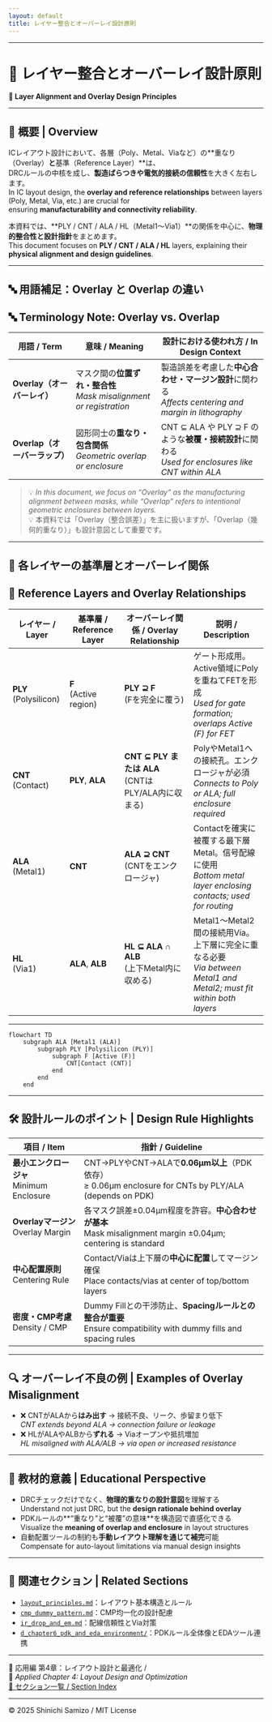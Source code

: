 ```yaml
---
layout: default
title: レイヤー整合とオーバーレイ設計原則
---
```


---

# 🧩 レイヤー整合とオーバーレイ設計原則  
**🧩 Layer Alignment and Overlay Design Principles**

---

## 📘 概要 | Overview

ICレイアウト設計において、各層（Poly、Metal、Viaなど）の**重なり（Overlay）**と**基準（Reference Layer）**は、  
DRCルールの中核を成し、**製造ばらつきや電気的接続の信頼性**を大きく左右します。  
In IC layout design, the **overlay and reference relationships** between layers (Poly, Metal, Via, etc.) are crucial for  
ensuring **manufacturability and connectivity reliability**.

本資料では、**PLY / CNT / ALA / HL（Metal1〜Via1）**の関係を中心に、**物理的整合性と設計指針**をまとめます。  
This document focuses on **PLY / CNT / ALA / HL** layers, explaining their **physical alignment and design guidelines**.

---

## 🔤 用語補足：Overlay と Overlap の違い  
## 🔤 Terminology Note: Overlay vs. Overlap

| 用語 / Term | 意味 / Meaning | 設計における使われ方 / In Design Context |
|-------------|----------------|-------------------------------------------|
| **Overlay（オーバーレイ）** | マスク間の**位置ずれ・整合性**<br>*Mask misalignment or registration* | 製造誤差を考慮した**中心合わせ・マージン設計**に関わる<br>*Affects centering and margin in lithography* |
| **Overlap（オーバーラップ）** | 図形同士の**重なり・包含関係**<br>*Geometric overlap or enclosure* | CNT ⊆ ALA や PLY ⊇ F のような**被覆・接続設計**に関わる<br>*Used for enclosures like CNT within ALA* |

> 💡 *In this document, we focus on “Overlay” as the manufacturing alignment between masks, while “Overlap” refers to intentional geometric enclosures between layers.*  
> 💡 本資料では「Overlay（整合誤差）」を主に扱いますが、「Overlap（幾何的重なり）」も設計意図として重要です。

---

## 📐 各レイヤーの基準層とオーバーレイ関係  
## 📐 Reference Layers and Overlay Relationships

| レイヤー / Layer | 基準層 / Reference Layer | オーバーレイ関係 / Overlay Relationship | 説明 / Description |
|------------------|--------------------------|-------------------------------------------|---------------------|
| **PLY**<br>(Polysilicon) | **F**<br>(Active region) | **PLY ⊇ F**<br>(Fを完全に覆う) | ゲート形成用。Active領域にPolyを重ねてFETを形成<br>*Used for gate formation; overlaps Active (F) for FET* |
| **CNT**<br>(Contact) | **PLY**, **ALA** | **CNT ⊆ PLY または ALA**<br>(CNTはPLY/ALA内に収まる) | PolyやMetal1への接続孔。エンクロージャが必須<br>*Connects to Poly or ALA; full enclosure required* |
| **ALA**<br>(Metal1) | **CNT** | **ALA ⊇ CNT**<br>(CNTをエンクロージャ) | Contactを確実に被覆する最下層Metal。信号配線に使用<br>*Bottom metal layer enclosing contacts; used for routing* |
| **HL**<br>(Via1) | **ALA**, **ALB** | **HL ⊆ ALA ∩ ALB**<br>(上下Metal内に収める) | Metal1〜Metal2間の接続用Via。上下層に完全に重なる必要<br>*Via between Metal1 and Metal2; must fit within both layers* |

---

```mermaid
flowchart TD
    subgraph ALA [Metal1 (ALA)]
        subgraph PLY [Polysilicon (PLY)]
            subgraph F [Active (F)]
                CNT[Contact (CNT)]
            end
        end
    end
```

---

## 🛠️ 設計ルールのポイント | Design Rule Highlights

| 項目 / Item | 指針 / Guideline |
|-------------|------------------|
| **最小エンクロージャ**<br>Minimum Enclosure | CNT→PLYやCNT→ALAで**0.06μm以上**（PDK依存）<br>≥ 0.06μm enclosure for CNTs by PLY/ALA (depends on PDK) |
| **Overlayマージン**<br>Overlay Margin | 各マスク誤差±0.04μm程度を許容。**中心合わせが基本**<br>Mask misalignment margin ±0.04μm; centering is standard |
| **中心配置原則**<br>Centering Rule | Contact/Viaは上下層の**中心に配置**してマージン確保<br>Place contacts/vias at center of top/bottom layers |
| **密度・CMP考慮**<br>Density / CMP | Dummy Fillとの干渉防止、**Spacingルールとの整合が重要**<br>Ensure compatibility with dummy fills and spacing rules |

---

## 🔍 オーバーレイ不良の例 | Examples of Overlay Misalignment

- ❌ CNTがALAから**はみ出す** → 接続不良、リーク、歩留まり低下  
  *CNT extends beyond ALA → connection failure or leakage*
- ❌ HLがALAやALBから**ずれる** → Viaオープンや抵抗増加  
  *HL misaligned with ALA/ALB → via open or increased resistance*

---

## 🎯 教材的意義 | Educational Perspective

- DRCチェックだけでなく、**物理的重なりの設計意図**を理解する  
  Understand not just DRC, but the **design rationale behind overlay**
- PDKルールの**“重なり”と“被覆”の意味**を構造図で直感化できる  
  Visualize the **meaning of overlap and enclosure** in layout structures
- 自動配置ツールの制約も**手動レイアウト理解を通じて補完**可能  
  Compensate for auto-layout limitations via manual design insights

---

## 🔗 関連セクション | Related Sections

- [`layout_principles.md`](./layout_principles.md)：レイアウト基本構造とルール  
- [`cmp_dummy_pattern.md`](./cmp_dummy_pattern.md)：CMP均一化の設計配慮  
- [`ir_drop_and_em.md`](./ir_drop_and_em.md)：配線信頼性とVia対策  
- [`d_chapter6_pdk_and_eda_environment/`](../d_chapter6_pdk_and_eda_environment/)：PDKルール全体像とEDAツール連携

---

🧱 応用編 第4章：レイアウト設計と最適化 /  
🧱 *Applied Chapter 4: Layout Design and Optimization*  
[📘 セクション一覧 / Section Index](./README.md)

---

© 2025 Shinichi Samizo / MIT License

